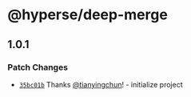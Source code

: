 # @hyperse/deep-merge

## 1.0.1

### Patch Changes

- [`35bc01b`](https://github.com/hyperse-io/deep-merge/commit/35bc01b2bf061304ebaf703f0a0ab527638f7a69) Thanks [@tianyingchun](https://github.com/tianyingchun)! - initialize project
